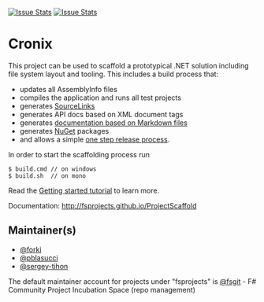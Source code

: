 [![Issue Stats](http://issuestats.com/github/fsprojects/ProjectScaffold/badge/issue)](http://issuestats.com/github/fsprojects/ProjectScaffold)
[![Issue Stats](http://issuestats.com/github/fsprojects/ProjectScaffold/badge/pr)](http://issuestats.com/github/fsprojects/ProjectScaffold)

# Cronix

This project can be used to scaffold a prototypical .NET solution including file system layout and tooling. This includes a build process that: 

* updates all AssemblyInfo files
* compiles the application and runs all test projects
* generates [SourceLinks](https://github.com/ctaggart/SourceLink)
* generates API docs based on XML document tags
* generates [documentation based on Markdown files](http://fsprojects.github.io/ProjectScaffold/writing-docs.html)
* generates [NuGet](http://www.nuget.org) packages
* and allows a simple [one step release process](http://fsprojects.github.io/ProjectScaffold/release-process.html).

In order to start the scaffolding process run 

    $ build.cmd // on windows    
    $ build.sh  // on mono
    
Read the [Getting started tutorial](http://fsprojects.github.io/ProjectScaffold/index.html#Getting-started) to learn more.

Documentation: http://fsprojects.github.io/ProjectScaffold

## Maintainer(s)

- [@forki](https://github.com/forki)
- [@pblasucci](https://github.com/pblasucci)
- [@sergey-tihon](https://github.com/sergey-tihon)

The default maintainer account for projects under "fsprojects" is [@fsgit](https://github.com/fsgit) - F# Community Project Incubation Space (repo management)
